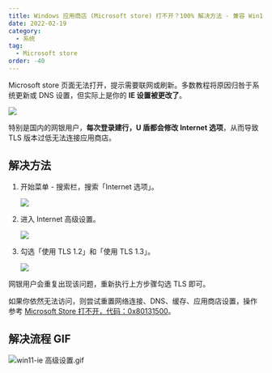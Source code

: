 ```yaml
---
title: Windows 应用商店 (Microsoft store) 打不开？100% 解决方法 - 兼容 Win10、Win11
date: 2022-02-19
category:
  - 系统
tag:
  - Microsoft store
order: -40
---
```


Microsoft store 页面无法打开，提示需要联网或刷新。多数教程将原因归咎于系统更新或 DNS 设置，但实际上是你的 **IE 设置被更改了**。

![](http://tc.seoipo.com/2022-05-05-16-48-55.png?imageMogr2/thumbnail/!40p)

特别是国内的网银用户，**每次登录建行，U 盾都会修改 Internet 选项**，从而导致 TLS 版本过低无法连接应用商店。

## 解决方法

1. 开始菜单 - 搜索栏，搜索「Internet 选项」。

   ![](http://tc.seoipo.com/2022-05-05-17-01-23.png?imageMogr2/thumbnail/!50p)

2. 进入 Internet 高级设置。

   ![](http://tc.seoipo.com/2022-05-05-17-01-48.png?imageMogr2/thumbnail/!50p)

3. 勾选「使用 TLS 1.2」和「使用 TLS 1.3」。

   ![](http://tc.seoipo.com/2022-05-05-17-02-01.png?imageMogr2/thumbnail/!50p)

网银用户会重复出现该问题，重新执行上方步骤勾选 TLS 即可。

如果你依然无法访问，则尝试重置网络连接、DNS、缓存、应用商店设置，操作参考 [Microsoft Store 打不开，代码：0x80131500](https://answers.microsoft.com/zh-hans/windows/forum/all/microsoft/43acd62e-a11e-449c-9fa4-50931ad38565)。

## 解决流程 GIF

![win11-ie 高级设置.gif](http://tc.seoipo.com/IE_SSL_Setting_win11.webp)
